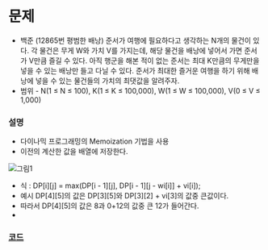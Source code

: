 # 문제 
- 백준 (12865번 평범한 배낭)
준서가 여행에 필요하다고 생각하는 N개의 물건이 있다. 각 물건은 무게 W와 가치 V를 가지는데, 해당 물건을 배낭에 넣어서 가면 준서가 V만큼 즐길 수 있다. 아직 행군을 해본 적이 없는 준서는 최대 K만큼의 무게만을 넣을 수 있는 배낭만 들고 다닐 수 있다. 준서가 최대한 즐거운 여행을 하기 위해 배낭에 넣을 수 있는 물건들의 가치의 최댓값을 알려주자.
- 범위 - N(1 ≤ N ≤ 100), K(1 ≤ K ≤ 100,000), W(1 ≤ W ≤ 100,000), V(0 ≤ V ≤ 1,000)

### 설명
- 다이나믹 프로그래밍의 Memoization 기법을 사용
- 이전의 계산한 값을 배열에 저장한다.

![그림1](https://github.com/gmcc0713/Study/assets/59678097/49aca745-e5b1-46b5-82ec-0a8de21a1455)
- 식 : DP[i][j] = max(DP[i - 1][j], DP[i - 1][j - wi[i]] + vi[i]);
- 예시 DP[4][5]의 값은 DP[3][5]와 DP[3][2] + vi[3]의 값중 큰값이다.
- 따라서  DP[4][5]의 값은 8과 0+12의 값중 큰 12가 들어간다.
- 
### [코드](./KnapSackDP.cpp)
